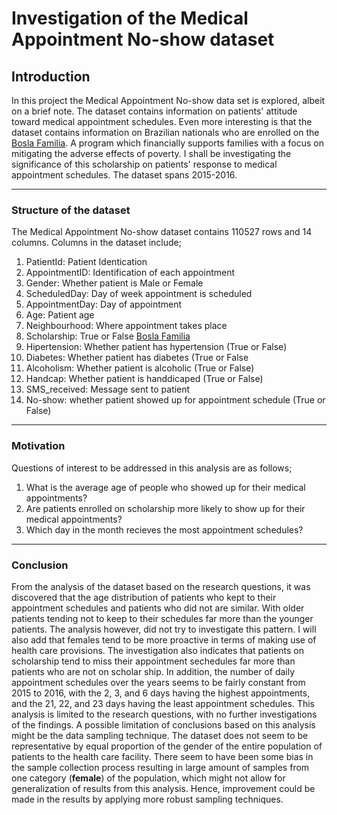 # Investigation of the Medical Appointment No-show dataset


        
## Introduction

In this project the Medical Appointment No-show data set is explored, albeit on a brief note. The dataset contains information on patients' attitude toward medical appointment schedules. Even more interesting is that the dataset contains information on Brazilian nationals who are enrolled on the [Bosla Familia]("https://en.wikipedia.org/wiki/Bolsa_Fam%C3%ADlia"). A program which financially supports families with a focus on mitigating the adverse effects of poverty. I shall be investigating the significance of this scholarship on patients' response to medical appointment schedules. The dataset spans 2015-2016.

---

### Structure of the dataset
    
The Medical Appointment No-show dataset contains 110527 rows and 14 columns. Columns in the dataset include;
1. PatientId: Patient Identication
2. AppointmentID: Identification of each appointment
3. Gender: Whether patient is Male or Female
4. ScheduledDay: Day of week appointment is scheduled
5. AppointmentDay: Day of appointment
6. Age: Patient age 
7. Neighbourhood: Where appointment takes place
8. Scholarship: True or False [Bosla Familia]("https://en.wikipedia.org/wiki/Bolsa_Fam%C3%ADlia")
9. Hipertension: Whether patient has hypertension (True or False)
10. Diabetes: Whether patient has diabetes (True or False
11. Alcoholism: Whether patient is alcoholic (True or False)
12. Handcap: Whether patient is handdicaped (True or False)
13. SMS_received: Message sent to patient 
14. No-show: whether patient showed up for appointment schedule (True or False)

---

### Motivation

Questions of interest to be addressed in this analysis are as follows;
1. What is the average age of people who showed up for their medical appointments? 
2. Are patients enrolled on scholarship more likely to show up for their medical appointments?
3. Which day in the month recieves the most appointment schedules?

---

### Conclusion

From the analysis of the dataset based on the research questions, it was discovered that the age distribution of patients who 
kept to their appointment schedules and patients who did not are similar. With older patients tending not to keep to 
their schedules far more than the younger patients. The analysis however, did not try to investigate this pattern.  I will also add that females tend to be more proactive in terms of making use of health care provisions. The investigation also indicates that patients on scholarship tend to miss their appointment sechedules far more than patients who are not on scholar
ship. In addition, the number of daily appointment schedules over the years seems to be fairly constant from 2015 to 2016, with the 2, 3, and 6 days having the highest appointments, and the 21, 22, and 23 days having the least appointment schedules. This analysis is limited to the research questions, with no further investigations of the findings. A possible limitation of conclusions based on this analysis might be the data sampling technique. The dataset does not seem to be representative by equal proportion of the gender of the entire population of patients to the health care facility. There seem to have been some bias in the sample collection process resulting in large amount of samples from one category (__female__) of the population, which might not allow for generalization of results from this analysis. Hence, improvement could be made in the results by applying more robust sampling techniques. 
